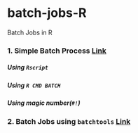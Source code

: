 # batch-jobs-R
Batch Jobs in R

### 1. Simple Batch Process [Link](./00_simple_batch_process/simple_batch_processing.Rmd)

##### Using `Rscript` 

##### Using `R CMD BATCH`

##### Using magic number(`#!`)

### 2. Batch Jobs using `batchtools` [Link](./slide/BatchJobsR-xwMooc.pdf)


